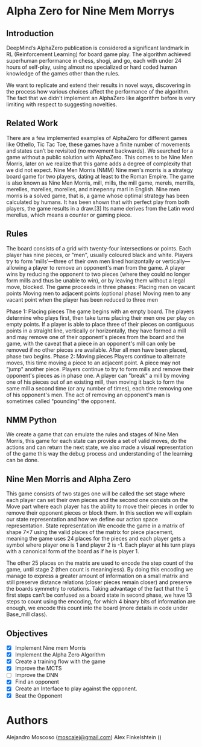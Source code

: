 # Alpha Zero for Nine Mem Morrys
## Introduction
DeepMind’s AlphaZero publication is considered a significant landmark in RL (Reinforcement Learning) for board game play. The algorithm achieved superhuman performance in chess, shogi, and go, each with under 24 hours of self-play, using almost no specialized or hard coded human knowledge of the games other than the rules.

We want to replicate and extend their results in novel ways, discovering in the process how various choices affect the performance of the algorithm. The fact that we didn't implement an AlphaZero like algorithm before is very limiting with respect to suggesting novelties. 


## Related Work
There are a few implemented examples of AlphaZero for different games like Othello, Tic Tac Toe, these games have a finite number of movements and states can’t be revisited (no movement backwards). We searched for a game without a public solution with AlphaZero. This comes to be Nine Men Morris, later on we realize that this game adds a degree of complexity that we did not expect. 
Nine Men Morris (NMM)
Nine men's morris is a strategy board game for two players, dating at least to the Roman Empire. The game is also known as Nine Men Morris, mill, mills, the mill game, merels, merrills, merelles, marelles, morelles, and ninepenny marl in English. Nine men morris is a solved game, that is, a game whose optimal strategy has been calculated by humans. It has been shown that with perfect play from both players, the game results in a draw.[3] Its name derives from the Latin word merellus, which means a counter or gaming piece.

## Rules 
The board consists of a grid with twenty-four intersections or points. Each player has nine pieces, or "men", usually coloured black and white. Players try to form 'mills'—three of their own men lined horizontally or vertically—allowing a player to remove an opponent's man from the game. A player wins by reducing the opponent to two pieces (where they could no longer form mills and thus be unable to win), or by leaving them without a legal move, blocked.
The game proceeds in three phases:
Placing men on vacant points
Moving men to adjacent points
(optional phase) Moving men to any vacant point when the player has been reduced to three men

Phase 1: Placing pieces
The game begins with an empty board. The players determine who plays first, then take turns placing their men one per play on empty points. If a player is able to place three of their pieces on contiguous points in a straight line, vertically or horizontally, they have formed a mill and may remove one of their opponent's pieces from the board and the game, with the caveat that a piece in an opponent's mill can only be removed if no other pieces are available. After all men have been placed, phase two begins.
Phase 2: Moving pieces
Players continue to alternate moves, this time moving a piece to an adjacent point. A piece may not "jump" another piece. Players continue to try to form mills and remove their opponent's pieces as in phase one. A player can "break" a mill by moving one of his pieces out of an existing mill, then moving it back to form the same mill a second time (or any number of times), each time removing one of his opponent's men. The act of removing an opponent's man is sometimes called "pounding" the opponent.


## NMM Python 
We create a game that can emulate the rules and stages of Nine Men Morris, this game for each state can provide a set of valid moves, do the actions and can return the next state, we also made a visual representation of the game this way the debug process and understanding of the learning can be done.


## Nine Men Morris and Alpha Zero
This game consists of two stages one will be called the set stage where each player can set their own pieces and the second one consists on the Move part where each player has the ability to move their pieces in order to remove their opponent pieces or block them.  In this section we will explain our state representation and  how we define our action space representation. 
State representation 
We encode the game in a matrix of shape 7×7  using the valid places of the matrix for piece placement, meaning the game uses 24 places for the pieces and each player gets a symbol where player one is 1 and player 2 is -1.  Each player at his turn plays with a canonical form of the board as if he is player 1.

The other 25 places on the matrix are used to encode the step count of the game, until stage 2 (then count is meaningless).
By doing this encoding we manage to express a greater amount of information on a small matrix and still preserve distance relations (closer pieces remain closer) and preserve the boards symmetry to rotations. Taking advantage of the fact that the 5 first steps can’t be confused as a board state in second phase, we have 13 steps to count using the encoding, for which 4 binary bits of information are enough, we encode this count into the board (more details in code under Base_mill class).

## Objectives
- [x] Implement Nine mem Morris 
- [x] Implement the Alpha Zero Algorithm 
- [x] Create a training flow with the game
- [x] Improve the MCTS
- [ ] Improve the DNN
- [x] Find an opponent
- [x] Create an Interface to play against the opponent.
- [x] Beat the Opponent
# Authors 
Alejandro Moscoso (moscalej@gmail.com)
Alex Finkelshtein ()

